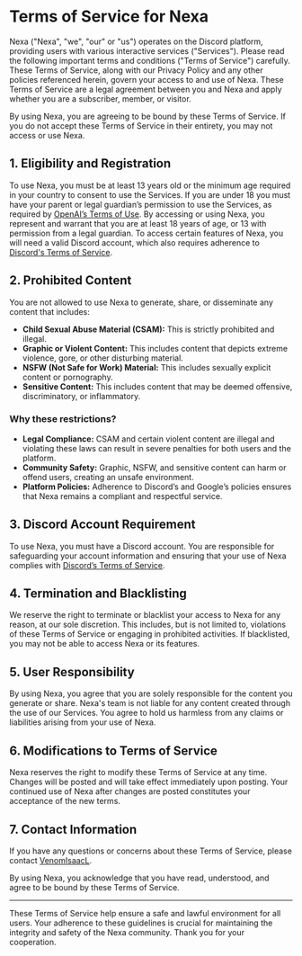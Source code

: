 # Terms of Service for Nexa

Nexa ("Nexa", "we", "our" or "us") operates on the Discord platform, providing users with various interactive services ("Services"). Please read the following important terms and conditions ("Terms of Service") carefully. These Terms of Service, along with our Privacy Policy and any other policies referenced herein, govern your access to and use of Nexa. These Terms of Service are a legal agreement between you and Nexa and apply whether you are a subscriber, member, or visitor.

By using Nexa, you are agreeing to be bound by these Terms of Service. If you do not accept these Terms of Service in their entirety, you may not access or use Nexa.

## 1. Eligibility and Registration

To use Nexa, you must be at least 13 years old or the minimum age required in your country to consent to use the Services. If you are under 18 you must have your parent or legal guardian’s permission to use the Services, as required by [OpenAI’s Terms of Use](https://openai.com/policies/terms-of-use/). By accessing or using Nexa, you represent and warrant that you are at least 18 years of age, or 13 with permission from a legal guardian. To access certain features of Nexa, you will need a valid Discord account, which also requires adherence to [Discord's Terms of Service](https://discord.com/terms).

## 2. Prohibited Content

You are not allowed to use Nexa to generate, share, or disseminate any content that includes:

- **Child Sexual Abuse Material (CSAM):** This is strictly prohibited and illegal.
- **Graphic or Violent Content:** This includes content that depicts extreme violence, gore, or other disturbing material.
- **NSFW (Not Safe for Work) Material:** This includes sexually explicit content or pornography.
- **Sensitive Content:** This includes content that may be deemed offensive, discriminatory, or inflammatory.

### Why these restrictions?

- **Legal Compliance:** CSAM and certain violent content are illegal and violating these laws can result in severe penalties for both users and the platform.
- **Community Safety:** Graphic, NSFW, and sensitive content can harm or offend users, creating an unsafe environment.
- **Platform Policies:** Adherence to Discord’s and Google’s policies ensures that Nexa remains a compliant and respectful service.

## 3. Discord Account Requirement

To use Nexa, you must have a Discord account. You are responsible for safeguarding your account information and ensuring that your use of Nexa complies with [Discord’s Terms of Service](https://discord.com/terms).

## 4. Termination and Blacklisting

We reserve the right to terminate or blacklist your access to Nexa for any reason, at our sole discretion. This includes, but is not limited to, violations of these Terms of Service or engaging in prohibited activities. If blacklisted, you may not be able to access Nexa or its features.

## 5. User Responsibility

By using Nexa, you agree that you are solely responsible for the content you generate or share. Nexa's team is not liable for any content created through the use of our Services. You agree to hold us harmless from any claims or liabilities arising from your use of Nexa.

## 6. Modifications to Terms of Service

Nexa reserves the right to modify these Terms of Service at any time. Changes will be posted and will take effect immediately upon posting. Your continued use of Nexa after changes are posted constitutes your acceptance of the new terms.

## 7. Contact Information

If you have any questions or concerns about these Terms of Service, please contact [VenomIsaacL](https://discordapp.com/users/83218406400069632).

By using Nexa, you acknowledge that you have read, understood, and agree to be bound by these Terms of Service.

---

These Terms of Service help ensure a safe and lawful environment for all users. Your adherence to these guidelines is crucial for maintaining the integrity and safety of the Nexa community. Thank you for your cooperation.
